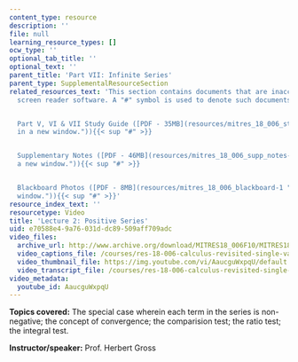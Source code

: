 ```yaml
---
content_type: resource
description: ''
file: null
learning_resource_types: []
ocw_type: ''
optional_tab_title: ''
optional_text: ''
parent_title: 'Part VII: Infinite Series'
parent_type: SupplementalResourceSection
related_resources_text: 'This section contains documents that are inaccessible to
  screen reader software. A "#" symbol is used to denote such documents.


  Part V, VI & VII Study Guide ([PDF - 35MB](resources/mitres_18_006_study_5_6_7 "Open
  in a new window.")){{< sup "#" >}}


  Supplementary Notes ([PDF - 46MB](resources/mitres_18_006_supp_notes-1 "Open in
  a new window.")){{< sup "#" >}}


  Blackboard Photos ([PDF - 8MB](resources/mitres_18_006_blackboard-1 "Open in a new
  window.")){{< sup "#" >}}'
resource_index_text: ''
resourcetype: Video
title: 'Lecture 2: Positive Series'
uid: e70588e4-9a76-031d-dc89-509aff709adc
video_files:
  archive_url: http://www.archive.org/download/MITRES18_006F10/MITRES18_006F10_26_0702_300k.mp4
  video_captions_file: /courses/res-18-006-calculus-revisited-single-variable-calculus-fall-2010/d848259b9d6c5b5ab05a543065cfcfb5_AaucguWxpqU.vtt
  video_thumbnail_file: https://img.youtube.com/vi/AaucguWxpqU/default.jpg
  video_transcript_file: /courses/res-18-006-calculus-revisited-single-variable-calculus-fall-2010/f6ae96265a36ac50362726c393b565d3_AaucguWxpqU.pdf
video_metadata:
  youtube_id: AaucguWxpqU
---
```


**Topics covered:** The special case wherein each term in the series is non-negative; the concept of convergence; the comparision test; the ratio test; the integral test.

**Instructor/speaker:** Prof. Herbert Gross
